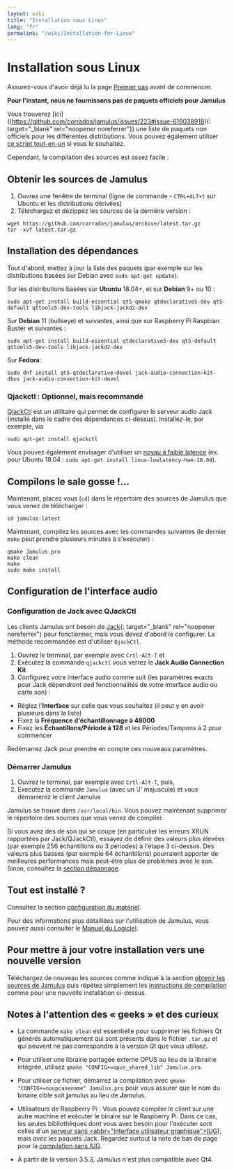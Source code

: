 ```yaml
---
layout: wiki
title: "Installation sous Linux"
lang: "fr"
permalink: "/wiki/Installation-for-Linux"
---
```



# Installation sous Linux

Assurez-vous d'avoir déjà lu la page [Premier pas](Getting-Started) avant de commencer.

**Pour l'instant, nous ne fournissons pas de paquets officiels pour Jamulus**

Vous trouverez [ici]((https://github.com/corrados/jamulus/issues/223#issue-619038918){: target="_blank" rel="noopener noreferrer"}) une liste de paquets non officiels pour les différentes distributions. Vous pouvez également utiliser [ce script tout-en-un](Linux-Client-Install-Script) si vous le souhaitez.

Cependant, la compilation des sources est assez facile :

## Obtenir les sources de Jamulus

1. Ouvrez une fenêtre de terminal (ligne de commande - `CTRL+ALT+t` sur Ubuntu et les distributions dérivées)
1. Téléchargez et dézippez les sources de la dernière version :
```shell
wget https://github.com/corrados/jamulus/archive/latest.tar.gz
tar -xvf latest.tar.gz
```


## Installation des dépendances

Tout d'abord, mettez à jour la liste des paquets (par exemple sur les distributions basées sur Debian avec `sudo apt-get update`).

Sur les distributions basées sur **Ubuntu** 18.04+, et sur **Debian** 9+ ou 10 :

```shell
sudo apt-get install build-essential qt5-qmake qtdeclarative5-dev qt5-default qttools5-dev-tools libjack-jackd2-dev
```

Sur **Debian** 11 (bullseye) et suivantes, ainsi que sur Raspberry Pi Raspbian Buster et suivantes :

```shell
sudo apt-get install build-essential qtdeclarative5-dev qt5-default qttools5-dev-tools libjack-jackd2-dev
```

Sur **Fedora**:

```shell
sudo dnf install qt5-qtdeclarative-devel jack-audio-connection-kit-dbus jack-audio-connection-kit-devel
```

### Qjackctl : Optionnel, mais recommandé

[QjackCtl](https://qjackctl.sourceforge.io) est un utilitaire qui permet de configurer le serveur audio Jack (installé dans le cadre des dépendances ci-dessus). Installez-le, par exemple, via

```shell
sudo apt-get install qjackctl
```

Vous pouvez également envisager d'utiliser un [noyau à faible latence](https://help.ubuntu.com/community/UbuntuStudio/RealTimeKernel) (ex. pour Ubuntu 18.04 : `sudo apt-get install linux-lowlatency-hwe-18.04`).


## Compilons le sale gosse !…

Maintenant, placez vous (`cd`) dans le répertoire des sources de Jamulus que vous venez de télécharger :

```shell
cd jamulus-latest
```
Maintenant, compilez les sources avec les commandes suivantes (le dernier `make` peut prendre plusieurs minutes à s'exécuter) :

```shell
qmake Jamulus.pro
make clean
make
sudo make install
```


## Configuration de l'interface audio

### Configuration de Jack avec QJackCtl

Les clients Jamulus ont besoin de [Jack](https://jackaudio.org/){: target="_blank" rel="noopener noreferrer"} pour fonctionner, mais vous devez d'abord le configurer. La méthode recommandée est d'utiliser `QjackCtl`.

1. Ouvrez le terminal, par exemple avec `Crtl-Alt-T` et
1. Exécutez la commande `qjackctl` vous verrez le **Jack Audio Connection Kit**
2. Configurez votre interface audio comme suit (les paramètres exacts pour Jack dépendront ded fonctionnalités de votre interface audio ou carte son) :

- Réglez l'**Interface** sur celle que vous souhaitez (il peut y en avoir plusieurs dans la liste)
- Fixez la **Fréquence d'échantillonnage à 48000** 
- Fixez les **Échantillons/Période à 128** et les Périodes/Tampons à 2 pour commencer

Redémarrez Jack pour prendre en compte ces nouveaux paramètres.

### Démarrer Jamulus
1. Ouvrez le terminal, par exemple avec `Crtl-Alt-T`, puis,
1. Executez la commande `Jamulus` (avec un 'J' majuscule) et vous démarrerez le client Jamulus

Jamulus se trouve dans `/usr/local/bin`. Vous pouvez maintenant supprimer le répertoire des sources que vous venez de compiler.

Si vous avez des de son qui se coupe (en particulier les erreurs XRUN rapportées par Jack/QJackCtl), essayez de définir des valeurs plus élevées (par exemple 256 échantillons ou 3 périodes) à l'étape 3 ci-dessus. Des valeurs plus basses (par exemple 64 échantillons) pourraient apporter de meilleures performances mais peut-être plus de problèmes avec le son. Sinon, consultez la [section dépannage](Client-Troubleshooting).

## Tout est installé ?
Consultez la section [configuration du matériel](Hardware-Setup).

Pour des informations plus détaillées sur l'utilisation de Jamulus, vous pouvez aussi consulter le [Manuel du Logiciel](Software-Manual).


## Pour mettre à jour votre installation vers une nouvelle version

Téléchargez de nouveau les sources comme indiqué à la section [obtenir les sources de Jamulus](#obtenir-les-sources-de-jamulus) puis répétez simplement les [instructions de compilation](#compiler-jamulus) comme pour une nouvelle installation ci-dessus.

## Notes à l'attention des « geeks » et des curieux

* La commande `make clean` est essentielle pour supprimer les fichiers Qt générés automatiquement qui sont présents dans le fichier `.tar.gz` et qui peuvent ne pas correspondre à la version Qt que vous utilisez.

* Pour utiliser une librairie partagée externe OPUS au lieu de la librairie intégrée, utilisez `qmake "CONFIG+=opus_shared_lib" Jamulus.pro`.

* Pour utiliser ce fichier, démarrez la compilation avec `qmake "CONFIG+=noupcasename" Jamulus.pro` pour vous assurer que le nom du binaire cible soit **j**amulus au lieu de **J**amulus.

* Utilisateurs de Raspberry Pi : Vous pouvez compiler le client sur une autre machine et exécuter le binaire sur le Raspberry Pi. Dans ce cas, les seules bibliothèques dont vous avez besoin pour l'exécuter sont celles d'un [serveur sans <abbr="Interface utilisateur graphique">IUG</abbr>](Server-Linux#serveur-sans-iug)), mais _avec_ les paquets Jack. Regardez surtout la note de bas de page pour la [compilation sans IUG](Server-Linux#que-fait-le-drapeau-de-compilation-headless).

* À partir de la version 3.5.3, Jamulus n'est plus compatible avec Qt4.
